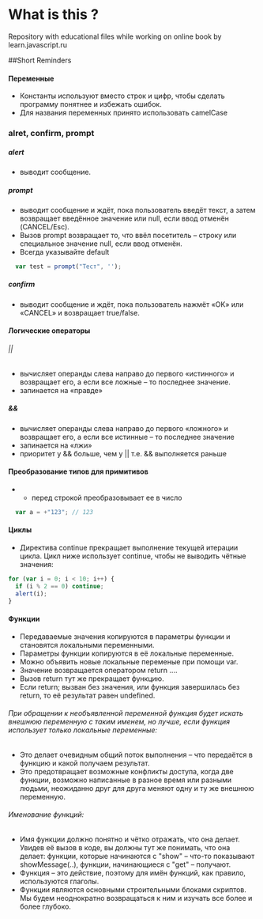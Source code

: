 # What is this ?
Repository with educational files while working on online book by learn.javascript.ru


##Short Reminders
#### Переменные
* Константы используют вместо строк и цифр, чтобы сделать программу понятнее и избежать ошибок.
* Для названия переменных принято использовать camelCase

### alret, confirm, prompt

##### alert 
* выводит сообщение.

##### prompt
* выводит сообщение и ждёт, пока пользователь введёт текст, а затем возвращает введённое значение или null, если ввод отменён (CANCEL/Esc).
* Вызов prompt возвращает то, что ввёл посетитель – строку или специальное значение null, если ввод отменён.
* Всегда указывайте default  
```javascript 
  var test = prompt("Тест", '');
```
##### confirm 
* выводит сообщение и ждёт, пока пользователь нажмёт «OK» или «CANCEL» и возвращает true/false.


#### Логические операторы

###### || 
* вычисляет операнды слева направо до первого «истинного» и возвращает его, а если все ложные – то последнее значение.
* запинается на «правде»
 
##### &&
* вычисляет операнды слева направо до первого «ложного» и возвращает его, а если все истинные – то последнее значение
* запинается на «лжи»
* приоритет у && больше, чем у || т.е. && выполняется раньше


#### Преобразование типов для примитивов
* + перед строкой преобразовывает ее в число
```javascript
  var a = +"123"; // 123
```

#### Циклы
* Директива continue прекращает выполнение текущей итерации цикла. Цикл ниже использует continue, чтобы не выводить чётные значения:
```javascript
for (var i = 0; i < 10; i++) {
  if (i % 2 == 0) continue;
  alert(i);
}
```
#### Функции
* Передаваемые значения копируются в параметры функции и становятся локальными переменными.
* Параметры функции копируются в её локальные переменные.
* Можно объявить новые локальные переменые при помощи var.
* Значение возвращается оператором return ....
* Вызов return тут же прекращает функцию.
* Если return; вызван без значения, или функция завершилась без return, то её результат равен undefined.

###### При обращении к необъявленной переменной функция будет искать внешнюю переменную с таким именем, но лучше, если функция использует только локальные переменные:

* Это делает очевидным общий поток выполнения – что передаётся в функцию и какой получаем результат.
* Это предотвращает возможные конфликты доступа, когда две функции, возможно написанные в разное время или разными людьми, неожиданно друг для друга меняют одну и ту же внешнюю переменную.

###### Именование функций:
* Имя функции должно понятно и чётко отражать, что она делает. Увидев её вызов в коде, вы должны тут же понимать, что она делает: функции, которые начинаются с "show" – что-то показывают showMessage(..), функции, начинающиеся с "get" – получают.
* Функция – это действие, поэтому для имён функций, как правило, используются глаголы.
* Функции являются основными строительными блоками скриптов. Мы будем неоднократно возвращаться к ним и изучать все более и более глубоко.

